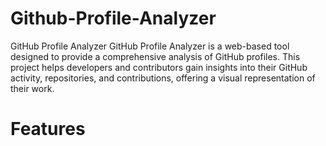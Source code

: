 # Github-Profile-Analyzer
GitHub Profile Analyzer GitHub Profile Analyzer is a web-based tool designed to provide a comprehensive analysis of GitHub profiles. This project helps developers and contributors gain insights into their GitHub activity, repositories, and contributions, offering a visual representation of their work.

<h1>Features</h1
Profile Overview: Display essential information about the user's GitHub profile, including their bio, followers, following, and public repositories.
Repository Details: Access detailed information about individual repositories, including the number of stars, forks, and recent activity.
Search History: Keep track of previous searches with an option to clear history and revisit past queries.
User Contribution Graph: Visualize contributions over time, highlighting the user's activity on GitHub.
Language Usage Chart: Analyze the languages used in repositories with a dynamic chart built using Chart.js.
Dark/Light Mode Toggle: Easily switch between dark and light themes with localStorage support for user preferences.
Mobile Optimization: Responsive design ensures a seamless experience across devices.
Error Handling: Improved error messages and user experience for invalid searches.
Technologies Used
HTML5
CSS3 (Flexbox/Grid)
JavaScript
Bootstrap
Chart.js
AOS (Animate on Scroll)
FontAwesome
Getting Started

